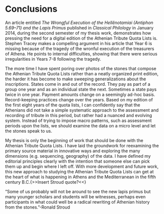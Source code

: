 # Conclusions #


An article entitled *The Wrongful Execution of the Hellênotamiai (Antiphon 5.69–71) and the Lapis Primus* published in *Classical Philology* in January 2014, during the second semester of my thesis work, demonstrates how pressing the need for a digital edition of the Athenian Tribute Quota Lists is. Stephen Tracey makes a compelling argument in his article  that Year 6 is missing because of the tragedy of the wronful execution of the treasurers of Athena. He points to internal difficulties, showing that there were serious irregularities in Years 7-8 following the tragedy. 



The more time I have spent poring over photos of the stones that compose the Athenian Tribute Quota Lists rather than a neatly organized print edition,  the harder it has become to make sweeping generalizations about the inscriptions. States come in and out of the record. They pay as part of a group one year and as an individual state the next. Sometimes a state  pays twice in one year. Payment amounts change on a seemingly ad-hoc basis. Record-keeping practices change over the years. Based on my edition of the first eight years of the quota lists, I can confidently say that the Athenians did not take a simple systematic approach to the assessment and recording of tribute in this period, but rather had a nuanced and evolving system. Instead of trying to impose macro patterns, such as assessment periods upon the lists, we should examine the data on a micro level and let the stones speak to us. 

My thesis is only the beginning of work that should be done with the Athenian Tribute Quota Lists. I have laid the groundwork for reexamining the primary source material in innovative ways and exploring the many dimensions (e.g. sequencing, geography) of the data. I have defined my editorial principles clearly with the intention that  someone else can pick them up and begin where I left off. With more development and future work, this new approach to studying the Athenian Tribute Quota Lists can get at the heart of what is happening in Athens and the Mediterranean in the fifth century B.C.{>>Insert Stroud quote?<<}




 



 



“Some of us probably will not be around to see the new lapis primus but many younger scholars and students will be witnesses, perhaps even participants in what could well be a radical rewriting of Athenian history from the stones.”-Ronald Stroud
